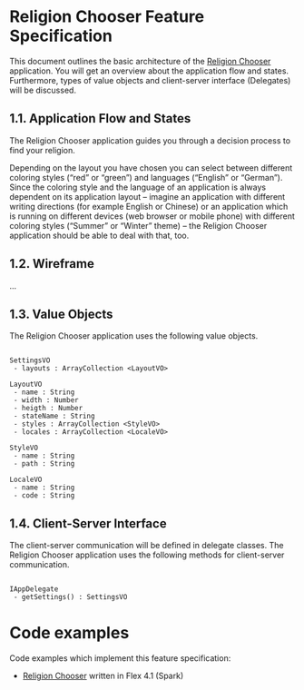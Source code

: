 # Religion Chooser Feature Specification #



This document outlines the basic architecture of the [Religion Chooser](ReligionChooser.md) application. You will get an overview about the application flow and states. Furthermore, types of value objects and client-server interface (Delegates) will be discussed.

## 1.1. Application Flow and States ##

The Religion Chooser application guides you through a decision process to find your religion.

Depending on the layout you have chosen you can select between different coloring styles (“red” or “green”) and languages (“English” or “German”). Since the coloring style and the language of an application is always dependent on its application layout – imagine an application with different writing directions (for example English or Chinese) or an application which is running on different devices (web browser or mobile phone) with different coloring styles (“Summer” or “Winter” theme) – the Religion Chooser application should be able to deal with that, too.

## 1.2. Wireframe ##

...

## 1.3. Value Objects ##

The Religion Chooser application uses the following value objects.

```

SettingsVO
 - layouts : ArrayCollection <LayoutVO>

LayoutVO
 - name : String
 - width : Number
 - heigth : Number
 - stateName : String
 - styles : ArrayCollection <StyleVO>
 - locales : ArrayCollection <LocaleVO>

StyleVO
 - name : String
 - path : String

LocaleVO
 - name : String
 - code : String

```

## 1.4. Client-Server Interface ##

The client-server communication will be defined in delegate classes. The Religion Chooser application uses the following methods for client-server communication.

```

IAppDelegate
 - getSettings() : SettingsVO

```

# Code examples #

Code examples which implement this feature specification:

  * [Religion Chooser](ReligionChooser.md) written in Flex 4.1 (Spark)